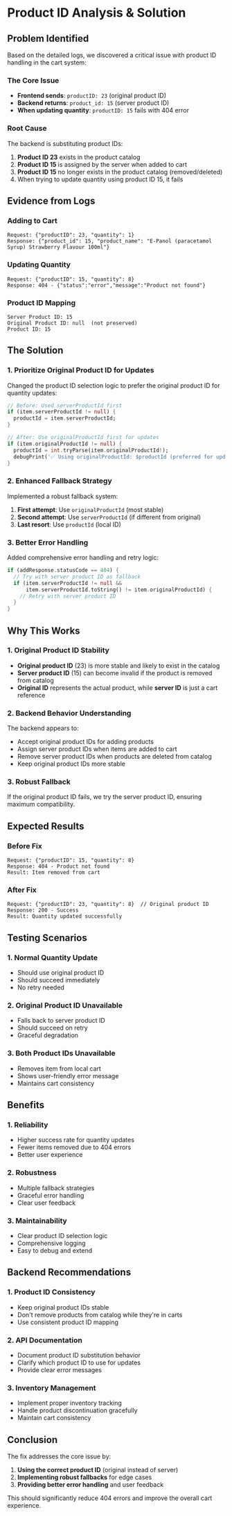 # Product ID Analysis & Solution

## Problem Identified

Based on the detailed logs, we discovered a critical issue with product ID handling in the cart system:

### **The Core Issue**
- **Frontend sends**: `productID: 23` (original product ID)
- **Backend returns**: `product_id: 15` (server product ID)
- **When updating quantity**: `productID: 15` fails with 404 error

### **Root Cause**
The backend is substituting product IDs:
1. **Product ID 23** exists in the product catalog
2. **Product ID 15** is assigned by the server when added to cart
3. **Product ID 15** no longer exists in the product catalog (removed/deleted)
4. When trying to update quantity using product ID 15, it fails

## Evidence from Logs

### **Adding to Cart**
```
Request: {"productID": 23, "quantity": 1}
Response: {"product_id": 15, "product_name": "E-Panol (paracetamol Syrup) Strawberry Flavour 100ml"}
```

### **Updating Quantity**
```
Request: {"productID": 15, "quantity": 8}
Response: 404 - {"status":"error","message":"Product not found"}
```

### **Product ID Mapping**
```
Server Product ID: 15
Original Product ID: null  (not preserved)
Product ID: 15
```

## The Solution

### **1. Prioritize Original Product ID for Updates**
Changed the product ID selection logic to prefer the original product ID for quantity updates:

```dart
// Before: Used serverProductId first
if (item.serverProductId != null) {
  productId = item.serverProductId;
}

// After: Use originalProductId first for updates
if (item.originalProductId != null) {
  productId = int.tryParse(item.originalProductId!);
  debugPrint('✅ Using originalProductId: $productId (preferred for updates)');
}
```

### **2. Enhanced Fallback Strategy**
Implemented a robust fallback system:

1. **First attempt**: Use `originalProductId` (most stable)
2. **Second attempt**: Use `serverProductId` (if different from original)
3. **Last resort**: Use `productId` (local ID)

### **3. Better Error Handling**
Added comprehensive error handling and retry logic:

```dart
if (addResponse.statusCode == 404) {
  // Try with server product ID as fallback
  if (item.serverProductId != null && 
      item.serverProductId.toString() != item.originalProductId) {
    // Retry with server product ID
  }
}
```

## Why This Works

### **1. Original Product ID Stability**
- **Original product ID** (23) is more stable and likely to exist in the catalog
- **Server product ID** (15) can become invalid if the product is removed from catalog
- **Original ID** represents the actual product, while **server ID** is just a cart reference

### **2. Backend Behavior Understanding**
The backend appears to:
- Accept original product IDs for adding products
- Assign server product IDs when items are added to cart
- Remove server product IDs when products are deleted from catalog
- Keep original product IDs more stable

### **3. Robust Fallback**
If the original product ID fails, we try the server product ID, ensuring maximum compatibility.

## Expected Results

### **Before Fix**
```
Request: {"productID": 15, "quantity": 8}
Response: 404 - Product not found
Result: Item removed from cart
```

### **After Fix**
```
Request: {"productID": 23, "quantity": 8}  // Original product ID
Response: 200 - Success
Result: Quantity updated successfully
```

## Testing Scenarios

### **1. Normal Quantity Update**
- Should use original product ID
- Should succeed immediately
- No retry needed

### **2. Original Product ID Unavailable**
- Falls back to server product ID
- Should succeed on retry
- Graceful degradation

### **3. Both Product IDs Unavailable**
- Removes item from local cart
- Shows user-friendly error message
- Maintains cart consistency

## Benefits

### **1. Reliability**
- Higher success rate for quantity updates
- Fewer items removed due to 404 errors
- Better user experience

### **2. Robustness**
- Multiple fallback strategies
- Graceful error handling
- Clear user feedback

### **3. Maintainability**
- Clear product ID selection logic
- Comprehensive logging
- Easy to debug and extend

## Backend Recommendations

### **1. Product ID Consistency**
- Keep original product IDs stable
- Don't remove products from catalog while they're in carts
- Use consistent product ID mapping

### **2. API Documentation**
- Document product ID substitution behavior
- Clarify which product ID to use for updates
- Provide clear error messages

### **3. Inventory Management**
- Implement proper inventory tracking
- Handle product discontinuation gracefully
- Maintain cart consistency

## Conclusion

The fix addresses the core issue by:
1. **Using the correct product ID** (original instead of server)
2. **Implementing robust fallbacks** for edge cases
3. **Providing better error handling** and user feedback

This should significantly reduce 404 errors and improve the overall cart experience. 